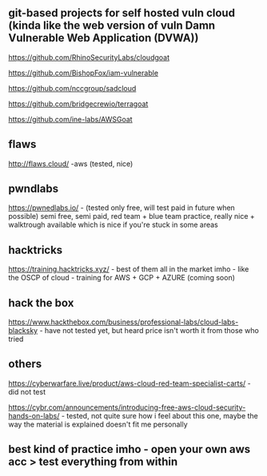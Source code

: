 ## git-based projects for self hosted vuln cloud (kinda like the web version of vuln Damn Vulnerable Web Application (DVWA))

https://github.com/RhinoSecurityLabs/cloudgoat

https://github.com/BishopFox/iam-vulnerable

https://github.com/nccgroup/sadcloud

https://github.com/bridgecrewio/terragoat

https://github.com/ine-labs/AWSGoat


## flaws 

http://flaws.cloud/  -aws (tested, nice)

## pwndlabs 

https://pwnedlabs.io/ - (tested only free, will test paid in future when possible) semi free, semi paid, red team + blue team practice, really nice + walktrough available which is nice if you're stuck in some areas 

## hacktricks

https://training.hacktricks.xyz/ - best of them all in the market imho - like the OSCP of cloud - training for AWS + GCP + AZURE (coming soon)

## hack the box 

https://www.hackthebox.com/business/professional-labs/cloud-labs-blacksky - have not tested yet, but heard price isn't worth it from those who tried

## others 

https://cyberwarfare.live/product/aws-cloud-red-team-specialist-carts/  - did not test 

https://cybr.com/announcements/introducing-free-aws-cloud-security-hands-on-labs/ - tested, not quite sure how i feel about this one, maybe the way the material is explained doesn't fit me personally

## best kind of practice imho - open your own aws acc > test everything from within
